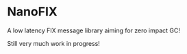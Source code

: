 # NanoFIX #

A low latency FIX message library aiming for zero impact GC!

Still very much work in progress!